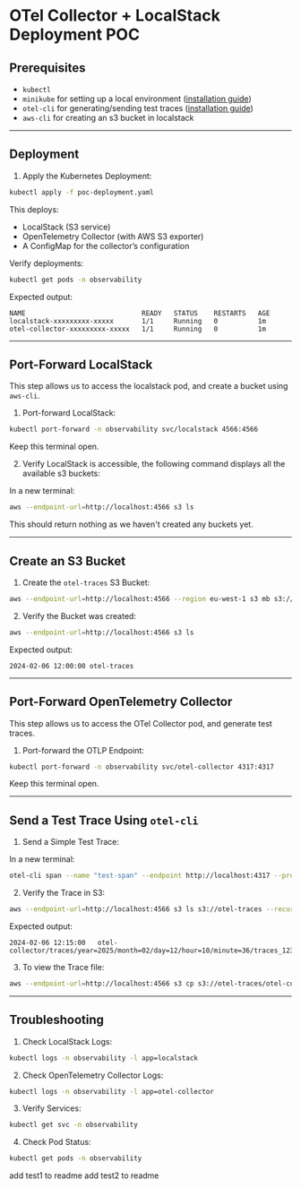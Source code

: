 # OTel Collector + LocalStack Deployment POC

## Prerequisites

- `kubectl`
- `minikube` for setting up a local environment ([installation guide](https://minikube.sigs.k8s.io/docs/start/?arch=%2Fmacos%2Farm64%2Fstable%2Fbinary+download))
- `otel-cli` for generating/sending test traces ([installation guide](https://github.com/equinix-labs/otel-cli#installation))
- `aws-cli` for creating an s3 bucket in localstack

---

## Deployment

1. Apply the Kubernetes Deployment:

```bash
kubectl apply -f poc-deployment.yaml
```

This deploys:
- LocalStack (S3 service)
- OpenTelemetry Collector (with AWS S3 exporter)
- A ConfigMap for the collector’s configuration

Verify deployments:

```bash
kubectl get pods -n observability
```

Expected output:
```
NAME                             READY   STATUS    RESTARTS   AGE
localstack-xxxxxxxxx-xxxxx       1/1     Running   0          1m
otel-collector-xxxxxxxxx-xxxxx   1/1     Running   0          1m
```

---

## Port-Forward LocalStack

This step allows us to access the localstack pod, and create a bucket using `aws-cli`.

1. Port-forward LocalStack:

```bash
kubectl port-forward -n observability svc/localstack 4566:4566
```

Keep this terminal open.

2. Verify LocalStack is accessible, the following command displays all the available s3 buckets:

In a new terminal:

```bash
aws --endpoint-url=http://localhost:4566 s3 ls
```

This should return nothing as we haven't created any buckets yet.

---

## Create an S3 Bucket

1. Create the `otel-traces` S3 Bucket:

```bash
aws --endpoint-url=http://localhost:4566 --region eu-west-1 s3 mb s3://otel-traces
```

2. Verify the Bucket was created:

```bash
aws --endpoint-url=http://localhost:4566 s3 ls
```

Expected output:
```
2024-02-06 12:00:00 otel-traces
```

---

## Port-Forward OpenTelemetry Collector

This step allows us to access the OTel Collector pod, and generate test traces.

1. Port-forward the OTLP Endpoint:

```bash
kubectl port-forward -n observability svc/otel-collector 4317:4317
```

Keep this terminal open.

---

## Send a Test Trace Using `otel-cli`

1. Send a Simple Test Trace:

In a new terminal:

```bash
otel-cli span --name "test-span" --endpoint http://localhost:4317 --protocol grpc --verbose
```

2. Verify the Trace in S3:

```bash
aws --endpoint-url=http://localhost:4566 s3 ls s3://otel-traces --recursive
```

Expected output:
```
2024-02-06 12:15:00   otel-collector/traces/year=2025/month=02/day=12/hour=10/minute=36/traces_123.json
```

3. To view the Trace file:

```bash
aws --endpoint-url=http://localhost:4566 s3 cp s3://otel-traces/otel-collector/traces/year=2025/month=02/day=12/hour=10/minute=36/traces_123.json -
```

---

## Troubleshooting

1. Check LocalStack Logs:

```bash
kubectl logs -n observability -l app=localstack
```

2. Check OpenTelemetry Collector Logs:

```bash
kubectl logs -n observability -l app=otel-collector
```

3. Verify Services:

```bash
kubectl get svc -n observability
```

4. Check Pod Status:

```bash
kubectl get pods -n observability
```

add test1 to readme
add test2 to readme